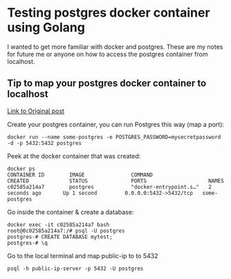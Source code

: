 # Testing postgres docker container using Golang


I wanted to get more familiar with docker and postgres. 
These are my notes for future me or anyone on how to access the postgres container from localhost.



## Tip to map your postgres docker container to localhost

[Link to Original post](https://stackoverflow.com/questions/37694987/connecting-to-postgresql-in-a-docker-container-from-outside)

Create your postgres container, you can run Postgres this way (map a port):

``` 
docker run --name some-postgres -e POSTGRES_PASSWORD=mysecretpassword -d -p 5432:5432 postgres 
```

Peek at the docker container that was created:

```
docker ps
CONTAINER ID        IMAGE               COMMAND                  CREATED             STATUS              PORTS                    NAMES
c02585a214a7        postgres            "docker-entrypoint.s…"   2 seconds ago       Up 1 second         0.0.0.0:5432->5432/tcp   some-postgres
```

Go inside the container & create a database:

```
docker exec -it c02585a214a7 bash
root@0c02585a214a7:/# psql -U postgres
postgres-# CREATE DATABASE mytest;
postgres-# \q

```

Go to the local terminal and map public-ip to to 5432

```
psql -h public-ip-server -p 5432 -U postgres
```
